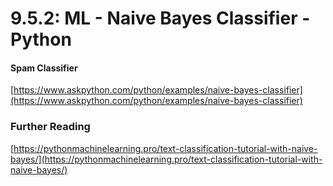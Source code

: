 # 9.5.2: ML - Naive Bayes Classifier - Python

#### Spam Classifier

[https://www.askpython.com/python/examples/naive-bayes-classifier](https://www.askpython.com/python/examples/naive-bayes-classifier)

### Further Reading

[https://pythonmachinelearning.pro/text-classification-tutorial-with-naive-bayes/](https://pythonmachinelearning.pro/text-classification-tutorial-with-naive-bayes/)

